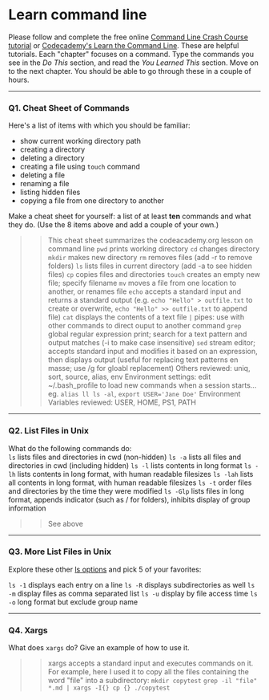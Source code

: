 # Learn command line

Please follow and complete the free online [Command Line Crash Course
tutorial](https://web.archive.org/web/20160708171659/http://cli.learncodethehardway.org/book/) or [Codecademy's Learn the Command Line](https://www.codecademy.com/learn/learn-the-command-line). These are helpful tutorials. Each "chapter" focuses on a command. Type the commands you see in the _Do This_ section, and read the _You Learned This_ section. Move on to the next chapter. You should be able to go through these in a couple of hours.

---

### Q1.  Cheat Sheet of Commands  

Here's a list of items with which you should be familiar:  
* show current working directory path
* creating a directory
* deleting a directory
* creating a file using `touch` command
* deleting a file
* renaming a file
* listing hidden files
* copying a file from one directory to another

Make a cheat sheet for yourself: a list of at least **ten** commands and what they do.  (Use the 8 items above and add a couple of your own.)  

> > This cheat sheet summarizes the codeacademy.org lesson on command line
`pwd` prints working directory
`cd` changes directory
`mkdir` makes new directory
`rm` removes files (add -r to remove folders)
`ls` lists files in current directory (add -a to see hidden files)
`cp` copies files and directories
`touch` creates an empty new file; specify filename
`mv` moves a file from one location to another, or renames file
`echo` accepts a standard input and returns a standard output (e.g. `echo "Hello" > outfile.txt` to create or overwrite, `echo "Hello" >> outfile.txt` to append file)
`cat` displays the contents of a text file
`|` pipes: use with other commands to direct ouput to another command
`grep` global regular expression print; search for a text pattern and output matches (-i to make case insensitive)
`sed` stream editor; accepts standard input and modifies it based on an expression, then displays output (useful for replacing text patterns en masse; use /g for gloabl replacement)
Others reviewed: uniq, sort, source, alias, env
Environment settings: edit ~/.bash_profile to load new commands when a session starts... eg. `alias ll ls -al`, `export USER='Jane Doe'` 
Environment Variables reviewed: USER, HOME, PS1, PATH
---

### Q2.  List Files in Unix   

What do the following commands do:  
`ls`  lists files and directories in cwd (non-hidden)
`ls -a`  lists all files and directories in cwd (including hidden)
`ls -l`  lists contents in long format
`ls -lh`  lists contents in long format, with human readable filesizes
`ls -lah` lists all contents in long format, with human readable filesizes 
`ls -t`  order files and directories by the time they were modified
`ls -Glp`  lists files in long format, appends indicator (such as / for folders), inhibits display of group information

> > See above

---

### Q3.  More List Files in Unix  

Explore these other [ls options](http://www.techonthenet.com/unix/basic/ls.php) and pick 5 of your favorites:

> >
`ls -1` displays each entry on a line
`ls -R` displays subdirectories as well
`ls -m` display files as comma separated list
`ls -u` display by file access time
`ls -o` long format but exclude group name

---

### Q4.  Xargs   

What does `xargs` do? Give an example of how to use it.

> > xargs accepts a standard input and executes commands on it.  For example, here I used it to copy all the files containing the word "file" into a subdirectory:
`mkdir copytest`
`grep -il "file" *.md | xargs -I{} cp {} ./copytest`

 


